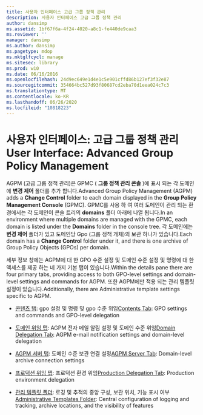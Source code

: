 ```yaml
---
title: 사용자 인터페이스 고급 그룹 정책 관리
description: 사용자 인터페이스 고급 그룹 정책 관리
author: dansimp
ms.assetid: 1bf67f6a-4f24-4020-a8c1-fe440de9caa3
ms.reviewer: ''
manager: dansimp
ms.author: dansimp
ms.pagetype: mdop
ms.mktglfcycl: manage
ms.sitesec: library
ms.prod: w10
ms.date: 06/16/2016
ms.openlocfilehash: 24d9ec649e1d4e1c5e901cffd86b127ef3f32e87
ms.sourcegitcommit: 354664bc527d93f80687cd2eba70d1eea024c7c3
ms.translationtype: MT
ms.contentlocale: ko-KR
ms.lasthandoff: 06/26/2020
ms.locfileid: "10818223"
---
```

# <span data-ttu-id="778fb-103">사용자 인터페이스: 고급 그룹 정책 관리</span><span class="sxs-lookup"><span data-stu-id="778fb-103">User Interface: Advanced Group Policy Management</span></span>


<span data-ttu-id="778fb-104">AGPM (고급 그룹 정책 관리)은 GPMC ( **그룹 정책 관리 콘솔** )에 표시 되는 각 도메인에 **변경 제어** 폴더를 추가 합니다.</span><span class="sxs-lookup"><span data-stu-id="778fb-104">Advanced Group Policy Management (AGPM) adds a **Change Control** folder to each domain displayed in the **Group Policy Management Console** (GPMC).</span></span> <span data-ttu-id="778fb-105">GPMC를 사용 하 여 여러 도메인이 관리 되는 환경에서는 각 도메인이 콘솔 트리의 **domains** 폴더 아래에 나열 됩니다.</span><span class="sxs-lookup"><span data-stu-id="778fb-105">In an environment where multiple domains are managed with the GPMC, each domain is listed under the **Domains** folder in the console tree.</span></span> <span data-ttu-id="778fb-106">각 도메인에는 **변경 제어** 폴더가 있고 도메인당 Gpo (그룹 정책 개체)의 보관 하나가 있습니다.</span><span class="sxs-lookup"><span data-stu-id="778fb-106">Each domain has a **Change Control** folder under it, and there is one archive of Group Policy Objects (GPOs) per domain.</span></span>

<span data-ttu-id="778fb-107">세부 정보 창에는 AGPM에 대 한 GPO 수준 설정 및 도메인 수준 설정 및 명령에 대 한 액세스를 제공 하는 네 가지 기본 탭이 있습니다.</span><span class="sxs-lookup"><span data-stu-id="778fb-107">Within the details pane there are four primary tabs, providing access to both GPO-level settings and domain-level settings and commands for AGPM.</span></span> <span data-ttu-id="778fb-108">또한 AGPM에만 적용 되는 관리 템플릿 설정이 있습니다.</span><span class="sxs-lookup"><span data-stu-id="778fb-108">Additionally, there are Administrative template settings specific to AGPM.</span></span>

-   <span data-ttu-id="778fb-109">[콘텐츠 탭](contents-tab-agpm40.md): gpo 설정 및 명령 및 gpo 수준 위임</span><span class="sxs-lookup"><span data-stu-id="778fb-109">[Contents Tab](contents-tab-agpm40.md): GPO settings and commands and GPO-level delegation</span></span>

-   <span data-ttu-id="778fb-110">[도메인 위임 탭](domain-delegation-tab-agpm40.md): AGPM 전자 메일 알림 설정 및 도메인 수준 위임</span><span class="sxs-lookup"><span data-stu-id="778fb-110">[Domain Delegation Tab](domain-delegation-tab-agpm40.md): AGPM e-mail notification settings and domain-level delegation</span></span>

-   <span data-ttu-id="778fb-111">[AGPM 서버 탭](agpm-server-tab-agpm40.md): 도메인 수준 보관 연결 설정</span><span class="sxs-lookup"><span data-stu-id="778fb-111">[AGPM Server Tab](agpm-server-tab-agpm40.md): Domain-level archive connection settings</span></span>

-   <span data-ttu-id="778fb-112">[프로덕션 위임 탭](production-delegation-tab-agpm40.md): 프로덕션 환경 위임</span><span class="sxs-lookup"><span data-stu-id="778fb-112">[Production Delegation Tab](production-delegation-tab-agpm40.md): Production environment delegation</span></span>

-   <span data-ttu-id="778fb-113">[관리 템플릿 폴더](administrative-templates-folder-agpm40.md): 로깅 및 추적의 중앙 구성, 보관 위치, 기능 표시 여부</span><span class="sxs-lookup"><span data-stu-id="778fb-113">[Administrative Templates Folder](administrative-templates-folder-agpm40.md): Central configuration of logging and tracking, archive locations, and the visibility of features</span></span>

 

 





